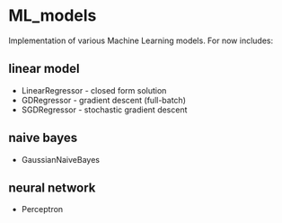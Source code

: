 # ML_models
Implementation of various Machine Learning models. For now includes:

## linear model
* LinearRegressor - closed form solution
* GDRegressor - gradient descent (full-batch)
* SGDRegressor - stochastic gradient descent

## naive bayes
* GaussianNaiveBayes

## neural network
* Perceptron

